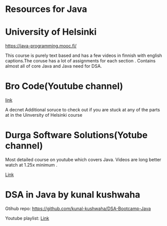 # Resources for Java

# University of Helsinki 

https://java-programming.mooc.fi/

This course is purely text based and has a few videos in finnish with english captions.The coruse has a lot of assignments for each section .
Contains almost all of core Java and Java need for DSA.

# Bro Code(Youtube channel)

[link](https://www.youtube.com/watch?v=xk4_1vDrzzo)

A decnet Additional soruce to check out if you are stuck at any of the parts at in the Uinversity of Helsinki course

# Durga Software Solutions(Yotube channel)

Most detailed course on youtube which covers Java. Videos are long better watch at 1.25x minimum .

[Link](https://www.youtube.com/watch?v=eTXd89t8ngI&list=PLd3UqWTnYXOmx_J1774ukG_rvrpyWczm0)

# DSA in Java by kunal kushwaha

Gtihub repo: https://github.com/kunal-kushwaha/DSA-Bootcamp-Java

Youtube playlist: [Link](https://www.youtube.com/watch?v=rZ41y93P2Qo&list=PL9gnSGHSqcnr_DxHsP7AW9ftq0AtAyYqJ)

